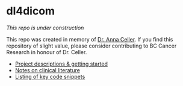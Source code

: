 # dl4dicom

*This repo is under construction*

This repo was created in memory of [Dr. Anna Celler](http://donate.bccancerfoundation.com/site/TR?px=2803786&fr_id=3390&pg=personal). If you find this repository of slight value, please consider contributing to BC Cancer Research in honour of Dr. Celler.

- [Project descriptions & getting started](summary.md)
- [Notes on clinical literature](lit.md)
- [Listing of key code snippets](misc_snippets.md)

```
```
